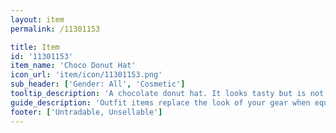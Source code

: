 ```yaml
---
layout: item
permalink: /11301153

title: Item
id: '11301153'
item_name: 'Choco Donut Hat'
icon_url: 'item/icon/11301153.png'
sub_header: ['Gender: All', 'Cosmetic']
tooltip_description: 'A chocolate donut hat. It looks tasty but is not edible.'
guide_description: 'Outfit items replace the look of your gear when equipped.'
footer: ['Untradable, Unsellable']
---
```

